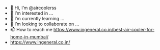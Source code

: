 - 👋 Hi, I’m @aircoolerss
- 👀 I’m interested in ...
- 🌱 I’m currently learning ...
- 💞️ I’m looking to collaborate on ...
- 📫 How to reach me https://www.ingeneral.co.in/best-air-cooler-for-home-in-mumbai/
- https://www.ingeneral.co.in/

<!---
aircoolerss/aircoolerss is a ✨ special ✨ repository because its `README.md` (this file) appears on your GitHub profile.
You can click the Preview link to take a look at your changes.
--->
